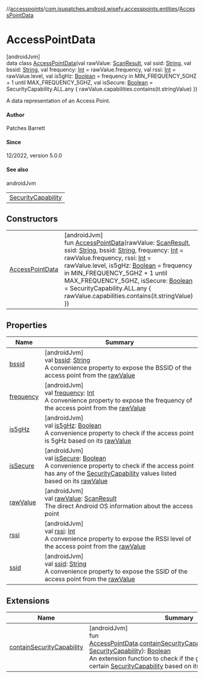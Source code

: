 //[accesspoints](../../../index.md)/[com.isupatches.android.wisefy.accesspoints.entities](../index.md)/[AccessPointData](index.md)

# AccessPointData

[androidJvm]\
data class [AccessPointData](index.md)(val rawValue: [ScanResult](https://developer.android.com/reference/kotlin/android/net/wifi/ScanResult.html), val ssid: [String](https://kotlinlang.org/api/latest/jvm/stdlib/kotlin/-string/index.html), val bssid: [String](https://kotlinlang.org/api/latest/jvm/stdlib/kotlin/-string/index.html), val frequency: [Int](https://kotlinlang.org/api/latest/jvm/stdlib/kotlin/-int/index.html) = rawValue.frequency, val rssi: [Int](https://kotlinlang.org/api/latest/jvm/stdlib/kotlin/-int/index.html) = rawValue.level, val is5gHz: [Boolean](https://kotlinlang.org/api/latest/jvm/stdlib/kotlin/-boolean/index.html) = frequency in MIN_FREQUENCY_5GHZ + 1 until MAX_FREQUENCY_5GHZ, val isSecure: [Boolean](https://kotlinlang.org/api/latest/jvm/stdlib/kotlin/-boolean/index.html) = SecurityCapability.ALL.any { rawValue.capabilities.contains(it.stringValue) })

A data representation of an Access Point.

#### Author

Patches Barrett

#### Since

12/2022, version 5.0.0

#### See also

androidJvm

| |
|---|
| [SecurityCapability](../-security-capability/index.md) |

## Constructors

| | |
|---|---|
| [AccessPointData](-access-point-data.md) | [androidJvm]<br>fun [AccessPointData](-access-point-data.md)(rawValue: [ScanResult](https://developer.android.com/reference/kotlin/android/net/wifi/ScanResult.html), ssid: [String](https://kotlinlang.org/api/latest/jvm/stdlib/kotlin/-string/index.html), bssid: [String](https://kotlinlang.org/api/latest/jvm/stdlib/kotlin/-string/index.html), frequency: [Int](https://kotlinlang.org/api/latest/jvm/stdlib/kotlin/-int/index.html) = rawValue.frequency, rssi: [Int](https://kotlinlang.org/api/latest/jvm/stdlib/kotlin/-int/index.html) = rawValue.level, is5gHz: [Boolean](https://kotlinlang.org/api/latest/jvm/stdlib/kotlin/-boolean/index.html) = frequency in MIN_FREQUENCY_5GHZ + 1 until MAX_FREQUENCY_5GHZ, isSecure: [Boolean](https://kotlinlang.org/api/latest/jvm/stdlib/kotlin/-boolean/index.html) = SecurityCapability.ALL.any { rawValue.capabilities.contains(it.stringValue) }) |

## Properties

| Name | Summary |
|---|---|
| [bssid](bssid.md) | [androidJvm]<br>val [bssid](bssid.md): [String](https://kotlinlang.org/api/latest/jvm/stdlib/kotlin/-string/index.html)<br>A convenience property to expose the BSSID of the access point from the [rawValue](raw-value.md) |
| [frequency](frequency.md) | [androidJvm]<br>val [frequency](frequency.md): [Int](https://kotlinlang.org/api/latest/jvm/stdlib/kotlin/-int/index.html)<br>A convenience property to expose the frequency of the access point from the [rawValue](raw-value.md) |
| [is5gHz](is5g-hz.md) | [androidJvm]<br>val [is5gHz](is5g-hz.md): [Boolean](https://kotlinlang.org/api/latest/jvm/stdlib/kotlin/-boolean/index.html)<br>A convenience property to check if the access point is 5gHz based on its [rawValue](raw-value.md) |
| [isSecure](is-secure.md) | [androidJvm]<br>val [isSecure](is-secure.md): [Boolean](https://kotlinlang.org/api/latest/jvm/stdlib/kotlin/-boolean/index.html)<br>A convenience property to check if the access point has any of the [SecurityCapability](../-security-capability/index.md) values listed based on its [rawValue](raw-value.md) |
| [rawValue](raw-value.md) | [androidJvm]<br>val [rawValue](raw-value.md): [ScanResult](https://developer.android.com/reference/kotlin/android/net/wifi/ScanResult.html)<br>The direct Android OS information about the access point |
| [rssi](rssi.md) | [androidJvm]<br>val [rssi](rssi.md): [Int](https://kotlinlang.org/api/latest/jvm/stdlib/kotlin/-int/index.html)<br>A convenience property to expose the RSSI level of the access point from the [rawValue](raw-value.md) |
| [ssid](ssid.md) | [androidJvm]<br>val [ssid](ssid.md): [String](https://kotlinlang.org/api/latest/jvm/stdlib/kotlin/-string/index.html)<br>A convenience property to expose the SSID of the access point from the [rawValue](raw-value.md) |

## Extensions

| Name | Summary |
|---|---|
| [containSecurityCapability](../contain-security-capability.md) | [androidJvm]<br>fun [AccessPointData](index.md).[containSecurityCapability](../contain-security-capability.md)(securityCapability: [SecurityCapability](../-security-capability/index.md)): [Boolean](https://kotlinlang.org/api/latest/jvm/stdlib/kotlin/-boolean/index.html)<br>An extension function to check if the given access point has a certain [SecurityCapability](../-security-capability/index.md) based on its rawValue. |
